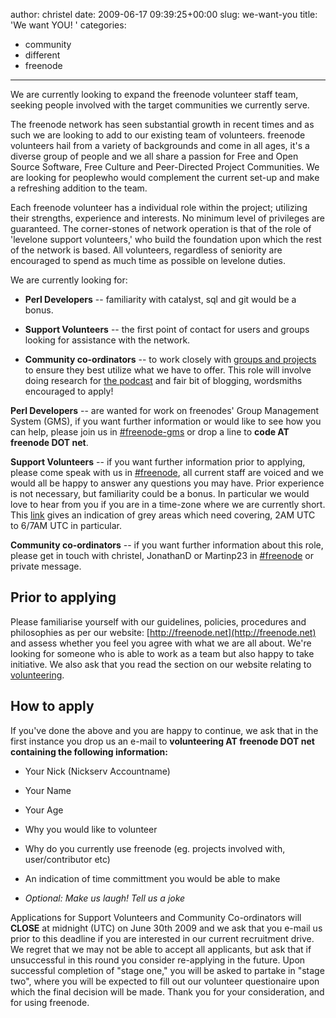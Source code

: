 author: christel
date: 2009-06-17 09:39:25+00:00
slug: we-want-you
title: 'We want YOU! '
categories:
- community
- different
- freenode
---
We are currently looking to expand the freenode volunteer staff team, seeking people involved with the target communities we currently serve.

The freenode network has seen substantial growth in recent times and as such we are looking to add to our existing team of volunteers. freenode volunteers hail from a variety of backgrounds and come in all ages, it's a diverse group of people and we all share a passion for Free and Open Source Software, Free Culture and Peer-Directed Project Communities. We are looking for peoplewho would complement the current set-up and make a refreshing addition to the team.

Each freenode volunteer has a individual role within the project; utilizing their strengths, experience and interests. No minimum level of privileges are guaranteed. The corner-stones of network operation is that of the role of 'levelone support volunteers,' who build the foundation upon which the rest of the network is based. All volunteers, regardless of seniority are encouraged to spend as much time as possible on levelone duties.

We are currently looking for:



	
  * **Perl Developers** -- familiarity with catalyst, sql and git would be a bonus.

	
  * **Support Volunteers** -- the first point of contact for users and groups looking for assistance with the network.

	
  * **Community co-ordinators** -- to work closely with [groups and projects](http://freenode.net/primary_groups.shtml) to ensure they best utilize what we have to offer. This role will involve doing research for [the podcast](http://podcast.freenode.net) and fair bit of blogging, wordsmiths encouraged to apply!


**Perl Developers** -- are wanted for work on freenodes' Group Management System (GMS), if you want further information or would like to see how you can help, please join us in [#freenode-gms](irc://irc.freenode.net/freenode-gms) or drop a line to **code AT freenode DOT net**.

**Support Volunteers** -- if you want further information prior to applying, please come speak with us in [#freenode](irc://irc.freenode.net/freenode), all current staff are voiced and we would all be happy to answer any questions you may have. Prior experience is not necessary, but familiarity could be a bonus. In particular we would love to hear from you if you are in a time-zone where we are currently short. This [link](http://www.timeanddate.com/worldclock/fixedtime.html?month=6&day=17&year=2009&hour=2&min=0&sec=0&p1=0) gives an indication of grey areas which need covering, 2AM UTC to 6/7AM UTC in particular.

**Community co-ordinators** -- if you want further information about this role, please get in touch with christel, JonathanD or Martinp23 in [#freenode](irc://irc.freenode.net/freenode) or private message.


## Prior to applying


Please familiarise yourself with our guidelines, policies, procedures and philosophies as per our website: [http://freenode.net](http://freenode.net) and assess whether you feel you agree with what we are all about. We're looking for someone who is able to work as a team but also happy to take initiative. We also ask that you read the section on our website relating to [volunteering](http://freenode.net/volunteering.shtml).


## How to apply


If you've done the above and you are happy to continue, we ask that in the first instance you drop us an e-mail to **volunteering AT freenode DOT net containing the following information:**



	
  * Your Nick (Nickserv Accountname)

	
  * Your Name

	
  * Your Age

	
  * Why you would like to volunteer

	
  * Why do you currently use freenode (eg. projects involved with, user/contributor etc)

	
  * An indication of time committment you would be able to make

	
  * _Optional: Make us laugh! Tell us a joke_


Applications for Support Volunteers and Community Co-ordinators will **CLOSE** at midnight (UTC) on June 30th 2009 and we ask that you e-mail us prior to this deadline if you are interested in our current recruitment drive. We regret that we may not be able to accept all applicants, but ask that if unsuccessful in this round you consider re-applying in the future. Upon successful completion of "stage one," you will be asked to partake in "stage two", where you will be expected to fill out our volunteer questionaire upon which the final decision will be made. Thank you for your consideration, and for using freenode.
